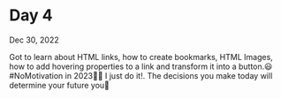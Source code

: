 # Day 4

Dec 30, 2022

Got to learn about HTML links, how to create bookmarks, HTML Images, how to add hovering properties to a link and transform it into a button.😃
#NoMotivation in 2023🙅‍♂️ I just do it!. The decisions you make today will determine your future you🫵